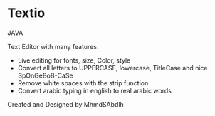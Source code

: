 # Textio
JAVA

Text Editor with many features:

* Live editing for fonts, size, Color, style
* Convert all letters to UPPERCASE, lowercase, TitleCase and nice SpOnGeBoB-CaSe
* Remove white spaces with the strip function
* Convert arabic typing in english to real arabic words

Created and Designed by MhmdSAbdlh
